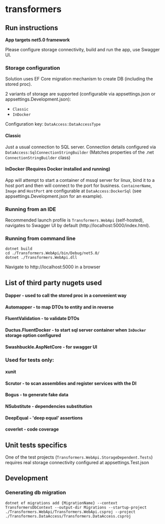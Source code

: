 # transformers

## Run instructions
**App targets net5.0 framework**

Please configure storage connectivity, build and run the app, use Swagger UI.

### Storage configuration
Solution uses EF Core migration mechanism to create DB (including the stored proc).

2 variants of storage are supported (configurable via appsettings.json or appsettings.Development.json):
- `Classic`
- `InDocker`

Configuration key: `DataAccess:DataAccessType`

#### Classic
Just a usual connection to SQL server. Connection details configured via `DataAccess:SqlConnectionStringBuilder` (Matches properties of the .net `ConnectionStringBuilder` class)

#### InDocker (Requires Docker installed and running)
App will attempt to start a container of mssql server for linux, bind it to a host port and then will connect to the port for business.
`ContainerName`, `Image` and `HostPort` are configurable at `DataAccess:DockerSql` (see appsettings.Development.json for an example).

### Running from an IDE
Recommended launch profile is `Transformers.WebApi` (self-hosted), navigates to Swagger UI by default (http://localhost:5000/index.html).

### Running from command line
```
dotnet build
cd ./Transformers.WebApi/bin/Debug/net5.0/
dotnet ./Transformers.WebApi.dll
```
Navigate to http://localhost:5000 in a browser

## List of third party nugets used
#### Dapper - used to call the stored proc in a convenient way
#### Automapper - to map DTOs to entity and in reverse
#### FluentValidation - to validate DTOs
#### Ductus.FluentDocker - to start sql server container when `InDocker` storage option configured
#### Swashbuckle.AspNetCore - for swagger UI

### Used for tests only:
#### xunit
#### Scrutor - to scan assemblies and register services with the DI
#### Bogus - to generate fake data
#### NSubstitute - dependencies substitution
#### DeepEqual - 'deep equal' assertions
#### coverlet - code coverage

## Unit tests specifics
One of the test projects (`Transformers.WebApi.StorageDependent.Tests`) requires real storage connectivity configured at appsettings.Test.json

## Development
### Generating db migration
```
dotnet ef migrations add {MigrationName} --context TransformersDbContext --output-dir Migrations --startup-project ./Transformers.WebApi/Transformers.WebApi.csproj --project ./Transformers.DataAccess/Transformers.DataAccess.csproj
```
